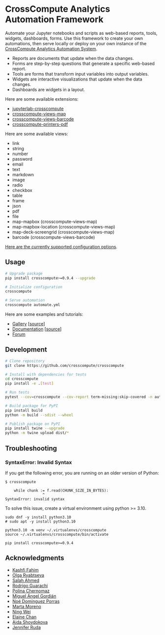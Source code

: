 # CrossCompute Analytics Automation Framework

Automate your Jupyter notebooks and scripts as web-based reports, tools, widgets, dashboards, forms. Use this framework to create your own automations, then serve locally or deploy on your own instance of the [CrossCompute Analytics Automation System](https://docs.crosscompute.com).

- Reports are documents that update when the data changes.
- Forms are step-by-step questions that generate a specific web-based report.
- Tools are forms that transform input variables into output variables.
- Widgets are interactive visualizations that update when the data changes.
- Dashboards are widgets in a layout.

Here are some available extensions:

- [jupyterlab-crosscompute](https://github.com/crosscompute/jupyterlab-crosscompute)
- [crosscompute-views-map](https://github.com/crosscompute/crosscompute-views-map)
- [crosscompute-views-barcode](https://github.com/crosscompute/crosscompute-views-barcode)
- [crosscompute-printers-pdf](https://github.com/crosscompute/crosscompute-printers-pdf)

Here are some available views:

- link
- string
- number
- password
- email
- text
- markdown
- image
- radio
- checkbox
- table
- frame
- json
- pdf
- file
- map-mapbox (crosscompute-views-map)
- map-mapbox-location (crosscompute-views-map)
- map-deck-screengrid (crosscompute-views-map)
- barcode (crosscompute-views-barcode)

[Here are the currently supported configuration options](https://github.com/crosscompute/crosscompute/blob/develop/crosscompute/templates/configuration.yaml).

## Usage

```bash
# Upgrade package
pip install crosscompute>=0.9.4 --upgrade

# Initialize configuration
crosscompute

# Serve automation
crosscompute automate.yml
```

Here are some examples and tutorials:

- [Gallery](https://crosscompute.net) [[source](https://github.com/crosscompute/crosscompute-examples)]
- [Documentation](https://docs.crosscompute.com) [[source](https://github.com/crosscompute/crosscompute-docs)]
- [Forum](https://forum.crosscompute.com)

## Development

```bash
# Clone repository
git clone https://github.com/crosscompute/crosscompute

# Install with dependencies for tests
cd crosscompute
pip install -e .[test]

# Run tests
pytest --cov=crosscompute --cov-report term-missing:skip-covered -n auto tests

# Build package for PyPI
pip install build
python -m build --sdist --wheel

# Publish package on PyPI
pip install twine --upgrade
python -m twine upload dist/*
```

## Troubleshooting

### SyntaxError: Invalid Syntax

If you get the following error, you are running on an older version of Python:

```
$ crosscompute

    while chunk := f.read(CHUNK_SIZE_IN_BYTES):
                 ^
SyntaxError: invalid syntax
```

To solve this issue, create a virtual environment using python >= 3.10.

```
sudo dnf -y install python3.10
# sudo apt -y install python3.10

python3.10 -m venv ~/.virtualenvs/crosscompute
source ~/.virtualenvs/crosscompute/bin/activate

pip install crosscompute>=0.9.4
```

## Acknowledgments

- [Kashfi Fahim](https://www.linkedin.com/in/kashfifahim)
- [Olga Ryabtseva](https://www.linkedin.com/in/olga-creutzburg)
- [Salah Ahmed](https://www.linkedin.com/in/salahspage)
- [Rodrigo Guarachi](https://www.linkedin.com/in/rmguarachi)
- [Polina Chernomaz](https://www.linkedin.com/in/polinac)
- [Miguel Ángel Gordián](https://www.linkedin.com/in/miguelgordian)
- [Noé Domínguez Porras](https://www.linkedin.com/in/noedominguez)
- [Marta Moreno](https://www.linkedin.com/in/marta-moreno-07364b82)
- [Ning Wei](https://www.linkedin.com/in/ning-wei-8152393b)
- [Elaine Chan](https://www.linkedin.com/in/chanelaine)
- [Aida Shoydokova](https://www.linkedin.com/in/ashoydok)
- [Jennifer Ruda](https://www.linkedin.com/in/jruda)
